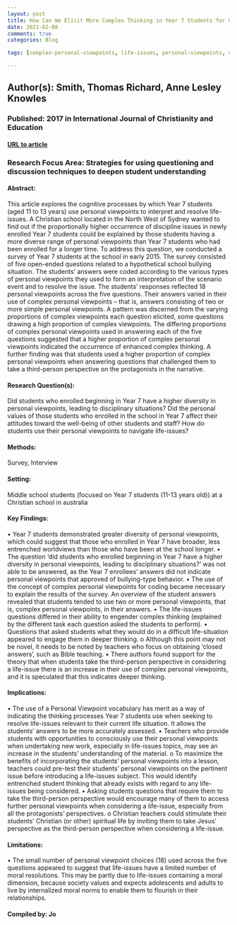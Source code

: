```yaml
---
layout: post
title: How Can We Elicit More Complex Thinking in Year 7 Students for Understanding and Resolving Life-Issues?
date: 2021-02-08
comments: true
categories: Blog

tags: [complex-personal-viewpoints, life-issues, personal-viewpoints, viewpoint-choices]

---
```


## Author(s): Smith, Thomas Richard, Anne Lesley Knowles

### Published: 2017 in International Journal of Christianity and Education

#### [URL to article](http://eds.b.ebscohost.com.proxy.uchicago.edu/eds/detail/detail?vid=2&sid=8d102559-dad6-46ed-ad87-91965bf4b906%40pdc-v-sessmgr03&bdata=JnNpdGU9ZWRzLWxpdmUmc2NvcGU9c2l0ZQ%3d%3d#AN=ATLAiGFE171211000792&db=lsdar)

### Research Focus Area: Strategies for using questioning and discussion techniques to deepen student understanding

#### Abstract:
This article explores the cognitive processes by which Year 7 students (aged 11 to 13 years) use  personal viewpoints to interpret and resolve life-issues. A Christian school located in the North West of Sydney wanted to find out if the proportionally higher occurrence of discipline issues in newly enrolled Year 7 students could be explained by those students having a more diverse range of personal viewpoints than Year 7 students who had been enrolled for a longer time. To address this question, we conducted a survey of Year 7 students at the school in early 2015. The survey consisted of five open-ended questions related to a hypothetical school bullying situation. The students’ answers were coded according to the various types of personal viewpoints they used to form an interpretation of the scenario event and to resolve the issue. The students’ responses reflected 18 personal viewpoints across the five questions. Their answers varied in their use of complex personal viewpoints – that is, answers consisting of two or more simple personal viewpoints. A pattern was discerned from the varying proportions of complex viewpoints each question elicited, some questions drawing a high proportion of complex viewpoints. The differing proportions of complex personal viewpoints used in answering each of the five questions suggested that a higher proportion of complex personal viewpoints indicated the occurrence of enhanced complex thinking. A further finding was that students used a higher proportion of complex personal viewpoints when answering questions that challenged them to take a third-person perspective on the protagonists in the narrative.


#### Research Question(s):
Did students who enrolled beginning in Year 7 have a higher diversity in personal viewpoints, leading to disciplinary situations? Did the personal values of those students who enrolled in the school in Year 7 affect their attitudes toward the well-being of other students and staff? How do students use their personal viewpoints to navigate life-issues?


#### Methods:
Survey, Interview


#### Setting:
Middle school students (focused on Year 7 students (11-13 years old)) at a Christian school in australia


#### Key Findings:
• Year 7 students demonstrated greater diversity of personal viewpoints, which could suggest that those who enrolled in Year 7 have broader, less entrenched worldviews than those who have been at the school longer. • The question ‘did students who enrolled beginning in Year 7 have a higher diversity in personal viewpoints, leading to disciplinary situations?’ was not able to be answered, as the Year 7 enrollees’ answers did not indicate personal viewpoints that approved of bullying-type behavior. • The use of the concept of complex personal viewpoints for coding became necessary to explain the results of the survey. An overview of the student answers revealed that students tended to use two or more personal viewpoints, that is, complex personal viewpoints, in their answers. • The life-issues questions differed in their ability to engender complex thinking (explained by the different task each question asked the students to perform). • Questions that asked students what they would do in a difficult life-situation appeared to engage them in deeper thinking.  o Although this point may not be novel, it needs to be noted by teachers who focus on obtaining ‘closed answers’, such as Bible teaching. • There authors found support for the theory that when students take the third-person perspective in considering a life-issue there is an increase in their use of complex personal viewpoints, and it is speculated that this indicates deeper thinking. 


#### Implications:
• The use of a Personal Viewpoint vocabulary has merit as a way of indicating the thinking processes Year 7 students use when seeking to resolve life-issues relevant to their current life situation. It allows the students’ answers to be more accurately assessed. • Teachers who provide students with opportunities to consciously use their personal viewpoints when undertaking new work, especially in life-issues topics, may see an increase in the students’ understanding of the material. o To maximize the benefits of incorporating the students’ personal viewpoints into a lesson, teachers could pre-test their students’ personal viewpoints on the pertinent issue before introducing a life-issues subject. This would identify entrenched student thinking that already exists with regard to any life-issues being considered. • Asking students questions that require them to take the third-person perspective would encourage many of them to access further personal viewpoints when considering a life-issue, especially from all the protagonists’ perspectives.  o Christian teachers could stimulate their students’ Christian (or other) spiritual life by inviting them to take Jesus’ perspective as the third-person perspective when considering a life-issue. 


#### Limitations:
• The small number of personal viewpoint choices (18) used across the five questions appeared to suggest that life-issues have a limited number of moral resolutions. This may be partly due to life-issues containing a moral dimension, because society values and expects adolescents and adults to live by internalized moral norms to enable them to flourish in their relationships.


#### Compiled by: Jo

